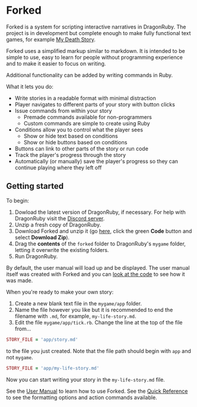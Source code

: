 # Forked
Forked is a system for scripting interactive narratives in DragonRuby. The project is in development but complete enough to make fully functional text games, for example [My Death Story](https://akzidenz.itch.io/my-death-story).

Forked uses a simplified markup similar to markdown. It is intended to be simple to use, easy to learn for people without programming experience and to make it easier to focus on writing.

Additional functionality can be added by writing commands in Ruby.

What it lets you do:
* Write stories in a readable format with minimal distraction
* Player navigates to different parts of your story with button clicks
* Issue commands from within your story
  * Premade commands available for non-programmers
  * Custom commands are simple to create using Ruby
* Conditions allow you to control what the player sees
  * Show or hide text based on conditions
  * Show or hide buttons based on conditions
* Buttons can link to other parts of the story or run code
* Track the player's progress through the story
* Automatically (or manually) save the player's progress so they can continue playing where they left off

## Getting started
To begin:
1. Dowload the latest version of DragonRuby, if necessary. For help with DragonRuby visit the [Discord server](http://discord.dragonruby.org).
2. Unzip a fresh copy of DragonRuby. 
3. Download Forked and unzip it (go [here](https://github.com/oeloeloel/forked/tree/main), click the green **Code** button and select **Download Zip**).
4. Drag the **contents** of the `forked` folder to DragonRuby's `mygame` folder, letting it overwrite the existing folders.
5. Run DragonRuby. 

By default, the user manual will load up and be displayed. The user manual itself was created with Forked and you can [look at the code](https://github.com/oeloeloel/forked/blob/main/app/story.md?plain=1) to see how it was made.

When you're ready to make your own story:
1. Create a new blank text file in the `mygame/app` folder. 
2. Name the file however you like but it is recommended to end the filename with `.md`, for example, `my-life-story.md`.
3. Edit the file `mygame/app/tick.rb`. Change the line at the top of the file from...
```rb
STORY_FILE = 'app/story.md'
```
to the file you just created. Note that the file path should begin with `app` and not `mygame`.
```rb
STORY_FILE = 'app/my-life-story.md'
```

Now you can start writing your story in the `my-life-story.md` file. 

See the [User Manual](manual.md) to learn how to use Forked.
See the [Quick Reference](quick-reference.md) to see the formatting options and action commands available.

